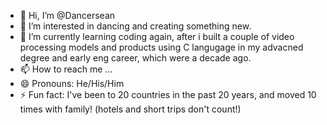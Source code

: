 - 👋 Hi, I’m @Dancersean
- 👀 I’m interested in dancing and creating something new. 
- 🌱 I’m currently learning coding again, after i built a couple of video processing models and products using C langugage in my advacned degree and early eng career, which were a decade ago.
- 📫 How to reach me ...
- 😄 Pronouns: He/His/Him
- ⚡ Fun fact: I've been to 20 countries in the past 20 years, and moved 10 times with family! (hotels and short trips don't count!)

<!---
Dancersean/Dancersean is a ✨ special ✨ repository because its `README.md` (this file) appears on your GitHub profile.
You can click the Preview link to take a look at your changes.
--->
